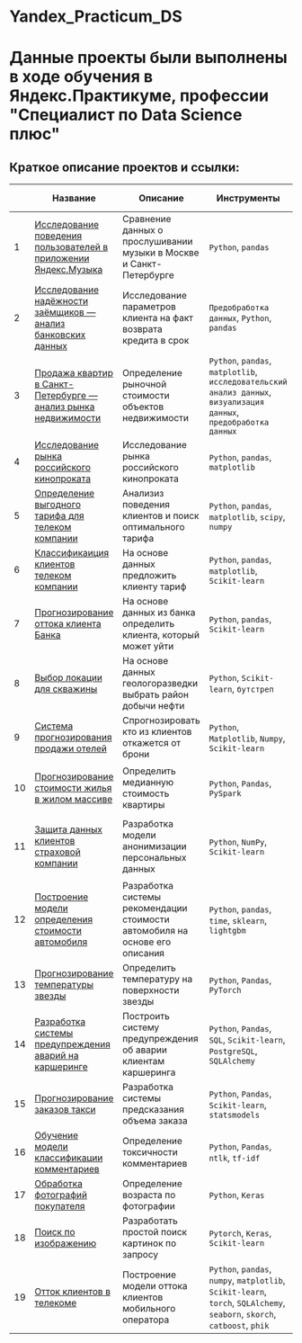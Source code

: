 # Yandex_Practicum_DS

# Данные проекты были выполнены в ходе обучения в Яндекс.Практикуме, профессии "Специалист по Data Science плюс"

## Краткое описание проектов и ссылки:
|  | Название | Описание | Инструменты | Сфера деятельности |
|------------------|----------|----------|-------------|---------------------|
| 1                | [Исследование поведения пользователей в приложении Яндекс.Музыка](https://github.com/IlchenkoAleksey/Yandex_Practicum_DS/tree/main/project_01_music/) | Сравнение данных о прослушивании музыки в Москве и Санкт-Петербурге | `Python`, `pandas` | `Интернет-сервисы`, `Стриминговый сервис` |
| 2                | [Исследование надёжности заёмщиков — анализ банковских данных](https://github.com/IlchenkoAleksey/Yandex_Practicum_DS/tree/main/project_02_credit_bank/) | Исследование параметров клиента на факт возврата кредита в срок | `Предобработка данных`, `Python`, `pandas` | `Банковская сфера`, `Кредитование` |
| 3                | [Продажа квартир в Санкт-Петербурге — анализ рынка недвижимости](https://github.com/IlchenkoAleksey/Yandex_Practicum_DS/tree/main/project_03_yandex_real_estate/) | Определение рыночной стоимости объектов недвижимости | `Python`, `pandas`, `matplotlib`, `исследовательский анализ данных`, `визуализация данных`, `предобработка данных` | `Интернет-сервисы`, `Площадки объявлений` |
| 4                | [Исследование рынка российского кинопроката](https://github.com/IlchenkoAleksey/Yandex_Practicum_DS/tree/main/project_04_russian_movies/) | Исследование рынка российского кинопроката | `Python`, `pandas`, `matplotlib` | `Оффлайн`, `Стриминговый сервис` |
| 5                | [Определение выгодного тарифа для телеком компании](https://github.com/IlchenkoAleksey/Yandex_Practicum_DS/tree/main/project_05_telecom_tarif/) | Анализиз поведения клиентов и поиск оптимального тарифа | `Python`, `pandas`, `matplotlib`, `scipy`, `numpy` | `Маркетинг-аналитик`, `Телеком` |
| 6                | [Классификаиция клиентов телеком компании](https://github.com/IlchenkoAleksey/Yandex_Practicum_DS/tree/main/project_06_telecom_predict/) | На основе данных предложить клиенту тариф | `Python`, `pandas`, `matplotlib`, `Scikit-learn` | `Телеком` |
| 7                | [Прогнозирование оттока клиента Банка](https://github.com/IlchenkoAleksey/Yandex_Practicum_DS/tree/main/project_07_bank_customer_churn/) | На основе данных из банка определить клиента, который может уйти | `Python`, `pandas`, `Scikit-learn` | `Бизнес`, `Инвестиции`, `Банковская сфера`, `Кредитование` |
| 8                | [Выбор локации для скважины](https://github.com/IlchenkoAleksey/Yandex_Practicum_DS/tree/main/project_08_oil_location/) | На основе данных геологоразведки выбрать район добычи нефти | `Python`, `Scikit-learn`, `бутстреп` | `Добывающие компании` |
| 9                | [Система прогнозирования продажи отелей](https://github.com/IlchenkoAleksey/Yandex_Practicum_DS/tree/main/project_09_booking_cancelation/) | Спрогнозировать кто из клиентов откажется от брони | `Python`, `Matplotlib`, `Numpy`, `Scikit-learn` | `Туризм`, `Интернет-сервисы` |
| 10                | [Прогнозирование стоимости жилья в жилом массиве](https://github.com/IlchenkoAleksey/Yandex_Practicum_DS/tree/main/project_10_housing_prises/) | Определить медианную стоимость квартиры | `Python`, `Pandas`, `PySpark` | `Площадки объявлений`, `Интернет-сервисы`, `Оффлайн` |
| 11                | [Защита данных клиентов страховой компании](https://github.com/IlchenkoAleksey/Yandex_Practicum_DS/tree/main/project_11_personal_data_security/) | Разработка модели анонимизации персональных данных | `Python`, `NumPy`, `Scikit-learn` | `Банковская сфера`, `Интернет-сервисы`, `Инвестиции`, `Телеком` |
| 12                | [Построение модели определения стоимости автомобиля](https://github.com/IlchenkoAleksey/Yandex_Practicum_DS/tree/main/project_12_car_prices/) | Разработка системы рекомендации стоимости автомобиля на основе его описания | `Python`, `pandas`, `time`, `sklearn`, `lightgbm` | `Интернет-сервисы`, `Интернет-магазины`, `Бизнес` |
| 13                | [Прогнозирование температуры звезды](https://github.com/IlchenkoAleksey/Yandex_Practicum_DS/tree/main/project_13_star_temp_predict/) | Определить температуру на поверхности звезды  | `Python`, `Pandas`, `PyTorch` | `Наука` |
| 14                | [Разработка системы предупреждения аварий на каршеринге](https://github.com/IlchenkoAleksey/Yandex_Practicum_DS/tree/main/project_14_car_accident_predict/) | Построить систему предупреждения об аварии клиентам каршеринга  | `Python`, `Pandas`, `SQL`, `Scikit-learn`, `PostgreSQL`, `SQLAlchemy` | `Интернет-сервисы`, `Оффлайн`, `Бизнес` |
| 15                | [Прогнозирование заказов такси](https://github.com/IlchenkoAleksey/Yandex_Practicum_DS/tree/main/project_15_taxi_forecast/) | Разработка системы предсказания объема заказа  | `Python`, `Pandas`, `Scikit-learn`, `statsmodels` | `Бизнес`, `Интернет-сервисы`, `Стартапы` |
| 16                | [Обучение модели классификации комментариев](https://github.com/IlchenkoAleksey/Yandex_Practicum_DS/tree/main/project_16_toxic_comments/) | Определение токсичности комментариев  | `Python`, `Pandas`, `ntlk`, `tf-idf` | `Интернет-сервисы`, `Стартапы` |
| 17                | [Обработка фотографий покупателя](https://github.com/IlchenkoAleksey/Yandex_Practicum_DS/tree/main/project_17_age_determination/) | Определение возраста по фотографии  | `Python`, `Keras` | `Бизнес`, `Оффлайн` |
| 18                | [Поиск по изображению](https://github.com/IlchenkoAleksey/Yandex_Practicum_DS/tree/main/project_18_pic_text_pairs/) | Разработать простой поиск картинок по запросу  | `Pytorch`, `Keras`, `Scikit-learn` | `Интернет-сервисы`, `Стартапы` |
| 19                | [Отток клиентов в телекоме](https://github.com/IlchenkoAleksey/Yandex_Practicum_DS/tree/main/project_19_telecom_churn/) | Построение модели оттока клиентов мобильного оператора  | `Python`, `pandas`, `numpy`, `matplotlib`, `Scikit-learn`, `torch`, `SQLAlchemy`, `seaborn`, `skorch`, `catboost`, `phik` | `Телеком` |
